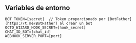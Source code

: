 ## Variables de entorno

```
BOT_TOKEN=[secret]  // Token proporcionado por [BotFather](https://t.me/BotFather) al crear un bot
OCTO_WIZARD_HOOK_SECRET=[hook_secret]
CHAT_ID_BOT=[chat_id]
WEBHOOK_SERVER_PORT=[port]
```
